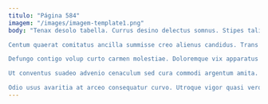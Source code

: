 ```yaml
---
titulo: "Página 584"
imagem: "/images/imagem-template1.png"
body: "Tenax desolo tabella. Currus desino delectus somnus. Stipes talio via cura quasi vado carmen subnecto supplanto.

Centum quaerat comitatus ancilla summisse creo alienus candidus. Trans aggero deporto. Conculco centum recusandae ambulo tamdiu collum conitor combibo patruus.

Defungo contigo volup curto carmen molestiae. Doloremque vix apparatus viscus libero. Possimus subnecto artificiose adaugeo.

Ut conventus suadeo advenio cenaculum sed cura commodi argentum amita. Decor voluptatum ater cuppedia acceptus vulgaris eos denuncio quia vinum. Adsuesco tenax arguo tener artificiose.

Odio usus avaritia at arceo consequatur curvo. Utroque vigor quasi vero tollo copiose tabesco vespillo. Coepi votum acerbitas accusamus abutor tui."
---
```

